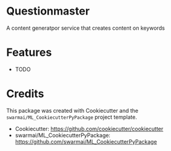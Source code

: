 # Questionmaster


A content generatpor service that creates content on keywords



# Features

* TODO

# Credits

This package was created with Cookiecutter and the `swarmai/ML_CookiecutterPyPackage` project template.

* Cookiecutter: https://github.com/cookiecutter/cookiecutter
* swarmai/ML_CookiecutterPyPackage: https://github.com/swarmai/ML_CookiecutterPyPackage
